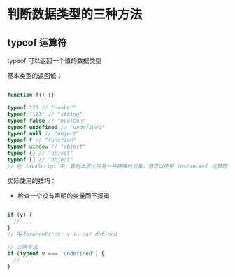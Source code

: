 # 判断数据类型的三种方法

## typeof 运算符

typeof 可以返回一个值的数据类型

基本类型的返回值；

```javascript

function f() {}

typeof 123 // "number"
typeof '123' // "string"
typeof false // "boolean"
typeof undefined // "undefined"
typeof null // "object"
typeof f // "function"
typeof window // "object"
typeof {} // "object"
typeof [] // "object" 
// 在 JavaScript 中，数组本质上只是一种特殊的对象，但可以使用 instanceof 运算符区分数组和对象

```

实际使用的技巧：

* 检查一个没有声明的变量而不报错

```javascript

if (v) {
  // ...
} 
// ReferenceError: v is not defined

// 正确写法
if (typeof v === "undefined") {
  // ...
}

```

